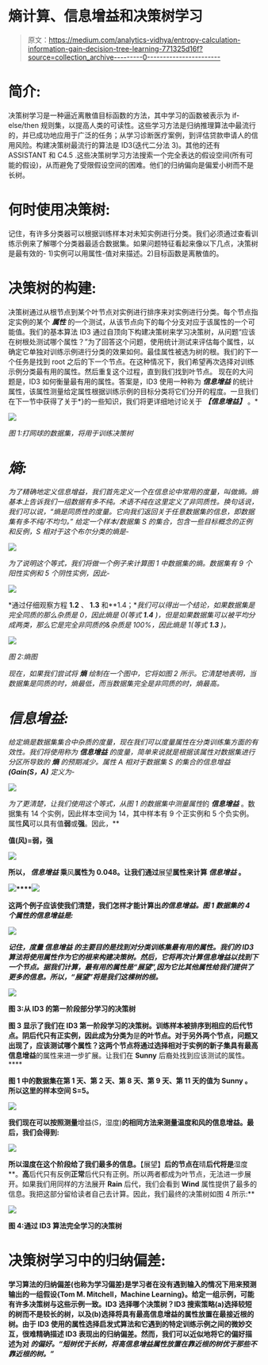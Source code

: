 # 熵计算、信息增益和决策树学习

> 原文：<https://medium.com/analytics-vidhya/entropy-calculation-information-gain-decision-tree-learning-771325d16f?source=collection_archive---------0----------------------->

# 简介:

决策树学习是一种逼近离散值目标函数的方法，其中学习的函数被表示为 if-else/then 规则集，以提高人类的可读性。这些学习方法是归纳推理算法中最流行的，并已成功地应用于广泛的任务；从学习诊断医疗案例，到评估贷款申请人的信用风险。构建决策树最流行的算法是 ID3(迭代二分法 3)。其他的还有 ASSISTANT 和 C4.5 .这些决策树学习方法搜索一个完全表达的假设空间(所有可能的假设)，从而避免了受限假设空间的困难。他们的归纳偏向是偏爱小树而不是长树。

# 何时使用决策树:

记住，有许多分类器可以根据训练样本对未知实例进行分类。我们必须通过查看训练示例来了解哪个分类器最适合数据集。如果问题特征看起来像以下几点，决策树是最有效的-
1)实例可以用属性-值对来描述。2)目标函数是离散值的。

# 决策树的构建:

决策树通过从根节点到某个叶节点对实例进行排序来对实例进行分类。每个节点指定实例的某个 ***属性*** 的一个测试，从该节点向下的每个分支对应于该属性的一个可能值。我们的基本算法 ID3 通过自顶向下构建决策树来学习决策树，从问题“应该在树根处测试哪个属性？”为了回答这个问题，使用统计测试来评估每个属性，以确定它单独对训练示例进行分类的效果如何。最佳属性被选为树的根。我们的下一个任务是找到 root 之后的下一个节点。在这种情况下，我们希望再次选择对训练示例分类最有用的属性。然后重复这个过程，直到我们找到叶节点。
现在的大问题是，ID3 如何衡量最有用的属性。答案是，ID3 使用一种称为 ***信息增益*** 的统计属性，该属性测量给定属性根据训练示例的目标分类将它们分开的程度。一旦我们在下一节中获得了关于*}的一些知识，我们将更详细地讨论关于 ***【信息增益】*** 。*

*![](img/39c2a20eda9a017176e6fa2975421061.png)*

*图 1:打网球的数据集，将用于训练决策树*

# *熵:*

*为了精确地定义信息增益，我们首先定义一个在信息论中常用的度量，叫做熵。熵基本上告诉我们一组数据有多不纯。术语不纯在这里定义了非同质性。换句话说，我们可以说，“熵是同质性的度量。它向我们返回关于任意数据集的信息，即数据集有多不纯/不均匀。”
给定一个样本/数据集 S 的集合，包含一些目标概念的正例和反例，S 相对于这个布尔分类的熵是-*

*![](img/a8b53efeb071154c49b36604dd4f41b4.png)*

*为了说明这个等式，我们将做一个例子来计算图 1 中数据集的熵。数据集有 9 个阳性实例和 5 个阴性实例，因此-*

*![](img/52444bf2d5bab1bb79e47a2a2bdfe7ed.png)*

*通过仔细观察方程 **1.2** 、 **1.3** 和**1.4；**我们可以得出一个结论，如果数据集是完全同质的那么杂质是 0，因此熵是 0(等式 **1.4** )，但是如果数据集可以被平均分成两类，那么它是完全非同质的&杂质是 100%，因此熵是 1(等式 **1.3** )。*

*![](img/1c8b2ab035ac1d3442907af032675bbf.png)*

*图 2:熵图*

*现在，如果我们尝试将 ***熵*** 绘制在一个图中，它将如图 2 所示。它清楚地表明，当数据集是同质的时，熵最低，而当数据集完全是非同质的时，熵最高。*

# *信息增益:*

*给定熵是数据集集合中杂质的度量，现在我们可以度量属性在分类训练集方面的有效性。我们将使用称为 ***信息增益*** 的度量，简单来说就是根据该属性对数据集进行分区所导致的 ***熵*** 的预期减少。属性 A 相对于数据集 S 的集合的信息增益 ***(Gain(S，A)*** 定义为-*

*![](img/5b6076f8cb1ee88213ab694f47ad4e35.png)*

*为了更清楚，让我们使用这个等式，从图 1 的数据集中测量属性*的 ***信息增益*** 。数据集有 14 个实例，因此样本空间为 14，其中样本有 9 个正实例和 5 个负实例。属性**风**可以具有值**弱**或**强**。因此，**

**值(风)=弱，强**

**![](img/0381f2f1c03be4aad5551631bb237722.png)**

**所以， ***信息增益*** 乘**风**属性为 0.048。让我们通过**展望**属性来计算 ***信息增益*** 。**

**![](img/43c3c9b5cddce2df339ceb14785b9d3a.png)****![](img/d45d4e45b6c0aea56e414367f98a9674.png)**

**这两个例子应该使我们清楚，我们怎样才能计算出*的信息增益。图 1 数据集的 4 个属性的信息增益是:***

***![](img/64e0d559fb0f71351104efa6067c2e1b.png)***

***记住，度量 ***信息增益*** 的主要目的是找到对分类训练集最有用的属性。我们的 ID3 算法将使用属性作为它的根来构建决策树。然后，它将再次计算信息增益以找到下一个节点。据我们计算，最有用的属性是“展望”,因为它比其他属性给我们提供了更多的信息。所以，“展望”将是我们这棵树的根。***

**![](img/c8181c6247666c53d764086037375e84.png)**

**图 3:从 ID3 的第一阶段部分学习的决策树**

**图 3 显示了我们在 ID3 第一阶段学习的决策树。训练样本被排序到相应的后代节点。**阴**后代只有正实例，因此成为分类为**是**的叶节点。对于另外两个节点，问题又出现了，应该测试哪个属性？这两个节点将通过选择相对于实例的新子集具有最高信息增益**的属性来进一步扩展。让我们在 **Sunny** 后裔处找到应该测试的属性。****

**图 1 中的数据集在第 1 天、第 2 天、第 8 天、第 9 天、第 11 天的值为 **Sunny** 。所以这里的样本空间 S=5。**

**![](img/08bcc9badbaa11f9b688c6b087345ced.png)**

**我们现在可以按照测量**增益(S，湿度)**的相同方法来测量温度和风的信息增益。最后，我们会得到:**

**![](img/c1ee4fb43727c908cdfe175be45f5f55.png)**

**所以湿度在这个阶段给了我们最多的信息。**【展望】**后的节点在**晴**后代将是**湿度**。**高**后代只有反例**正常**后代只有正例。所以两者都成为叶节点，无法进一步展开。如果我们用同样的方法展开 **Rain** 后代，我们会看到 **Wind** 属性提供了最多的信息。我把这部分留给读者自己去计算。因此，我们最终的决策树如图 4 所示:**

**![](img/a5a5eb88ce9ef0d7faf90ed3915c1521.png)**

**图 4:通过 ID3 算法完全学习的决策树**

# ****决策树学习中的归纳偏差:****

**学习算法的归纳偏差(也称为学习偏差)是学习者在没有遇到输入的情况下用来预测输出的一组假设{Tom M. Mitchell，Machine Learning}。给定一组示例，可能有许多决策树与这些示例一致。ID3 选择哪个决策树？ID3 搜索策略(a)选择较短的树而不是较长的树，以及(b)选择将具有最高信息增益的属性放置在最接近根的树。由于 ID3 使用的属性选择启发式算法和它遇到的特定训练示例之间的微妙交互，很难精确描述 ID3 表现出的归纳偏差。然而，我们可以近似地将它的偏好描述为对 ***的偏好。“短树优于长树，将高信息增益属性放置在靠近根的树优于那些不靠近根的树。”*****